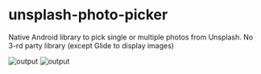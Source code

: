 # unsplash-photo-picker

Native Android library to pick single or multiple photos from Unsplash. No 3-rd party library (except Glide to display images)

![output](https://github.com/savvasenok/unsplash-photo-picker/assets/31893797/b912fa17-2cd2-4801-b8c1-825bbcd9eea3)
![output](https://github.com/savvasenok/unsplash-photo-picker/assets/31893797/9554e5a0-b64d-45aa-a51d-c7c89a208b4f)
